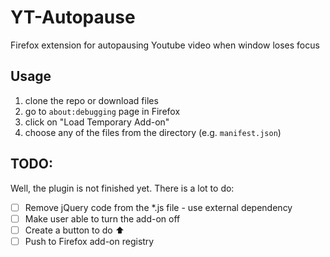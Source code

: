 # YT-Autopause
Firefox extension for autopausing Youtube video when window loses focus

## Usage
1. clone the repo or download files
2. go to `about:debugging` page in Firefox
3. click on "Load Temporary Add-on"
4. choose any of the files from the directory (e.g. `manifest.json`)

## TODO:
Well, the plugin is not finished yet. There is a lot to do:
- [ ] Remove jQuery code from the \*.js file - use external dependency
- [ ] Make user able to turn the add-on off
- [ ] Create a button to do :arrow_up:
- [ ] Push to Firefox add-on registry
